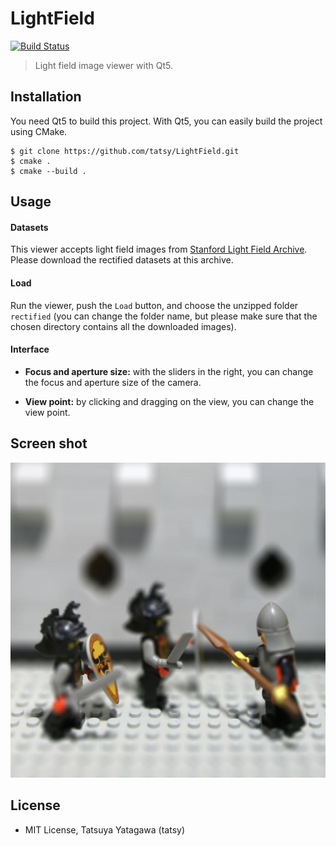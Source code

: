 LightField
==========

[![Build Status](https://travis-ci.org/tatsy/LightField.svg?branch=development)](https://travis-ci.org/tatsy/LightField)

> Light field image viewer with Qt5.

## Installation

You need Qt5 to build this project. With Qt5, you can easily build the project using CMake.

```shell
$ git clone https://github.com/tatsy/LightField.git
$ cmake .
$ cmake --build .
```

## Usage

#### Datasets

This viewer accepts light field images from [Stanford Light Field Archive](http://lightfield.stanford.edu/lfs.html). Please download the rectified datasets at this archive.

#### Load

Run the viewer, push the ```Load``` button, and choose the unzipped folder ```rectified``` (you can change the folder name, but please make sure that the chosen directory contains all the downloaded images).

#### Interface

* **Focus and aperture size:** with the sliders in the right, you can change the focus and aperture size of the camera.

* **View point:** by clicking and dragging on the view, you can change the view point.

## Screen shot

![Light field viewer](output/light_field_output.jpg)

## License

* MIT License, Tatsuya Yatagawa (tatsy)
